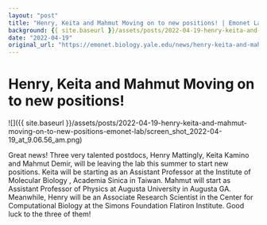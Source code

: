 ```yaml
---
layout: "post"
title: "Henry, Keita and Mahmut Moving on to new positions! | Emonet Lab"
background: {{ site.baseurl }}/assets/posts/2022-04-19-henry-keita-and-mahmut-moving-on-to-new-positions-emonet-lab/screen_shot_2022-04-19_at_9.06.56_am.png
date: "2022-04-19"
original_url: "https://emonet.biology.yale.edu/news/henry-keita-and-mahmut-moving-new-positions"
---
```

# Henry, Keita and Mahmut Moving on to new positions!

![]({{ site.baseurl }}/assets/posts/2022-04-19-henry-keita-and-mahmut-moving-on-to-new-positions-emonet-lab/screen_shot_2022-04-19_at_9.06.56_am.png)

Great news! Three very talented postdocs, Henry Mattingly, Keita Kamino and Mahmut Demir, will be leaving the lab this summer to start new positions. Keita will be starting as an Assistant Professor at the Institute of Molecular Biology , Academia Sinica in Taiwan. Mahmut will start as Assistant Professor of Physics at Augusta University in Augusta GA. Meanwhile, Henry will be an Associate Research Scientist in the Center for Computational Biology at the Simons Foundation Flatiron Institute. Good luck to the three of them!